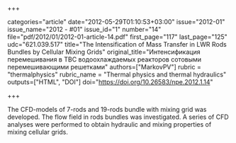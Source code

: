 +++

categories="article"
date="2012-05-29T01:10:53+03:00"
issue="2012-01"
issue_name="2012 - #01"
issue_id="1"
number="14"
file="pdf/2012/01/2012-01-article-14.pdf"
first_page="117"
last_page="125"
udc="621.039.517"
title="The Intensification of Mass Transfer in LWR Rods Bundles by Cellular Mixing Grids"
original_title="Интенсификация перемешивания в ТВС водоохлаждаемых реакторов сотовыми перемешивающими решетками"
authors=["MarkovPV"]
rubric = "thermalphysics"
rubric_name = "Thermal physics and thermal hydraulics"
outputs=["HTML", "DOI"]
doi="https://doi.org/10.26583/npe.2012.1.14"

+++

The CFD-models of 7-rods and 19-rods bundle with mixing grid was developed. The flow field in rods bundles was investigated. A series of CFD analyses were performed to obtain hydraulic and mixing properties of mixing cellular grids.